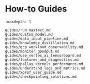 <!--
 Copyright 2024 Google LLC

 Licensed under the Apache License, Version 2.0 (the "License");
 you may not use this file except in compliance with the License.
 You may obtain a copy of the License at

      https://www.apache.org/licenses/LICENSE-2.0

 Unless required by applicable law or agreed to in writing, software
 distributed under the License is distributed on an "AS IS" BASIS,
 WITHOUT WARRANTIES OR CONDITIONS OF ANY KIND, either express or implied.
 See the License for the specific language governing permissions and
 limitations under the License.
 -->

# How-to Guides

```{toctree}
:maxdepth: 1

guides/run_maxtext.md
guides/custom_model.md
guides/data_input_pipeline.md
guides/knowledge_distillation.md
guides/gcp_workload_observability.md
guides/monitor_goodput.md
guides/use_vertex_ai_tensorboard.md
guides/features_and_diagnostics.md
guides/pallas_kernels_performance.md
guides/understand_logs_and_metrics.md
guides/xprof_user_guide.md
guides/checkpointing_solutions.md
```
